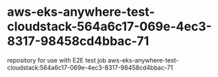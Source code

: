 # aws-eks-anywhere-test-cloudstack-564a6c17-069e-4ec3-8317-98458cd4bbac-71
repository for use with E2E test job aws-eks-anywhere-test-cloudstack:564a6c17-069e-4ec3-8317-98458cd4bbac-71
